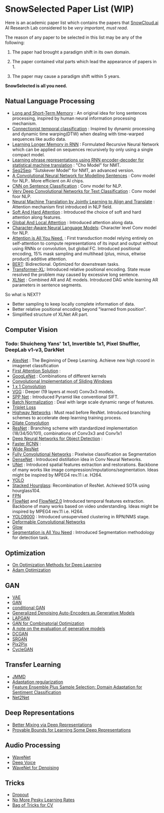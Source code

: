 # SnowSelected Paper List (WIP)

Here is an academic paper list which contains the papers that [SnowCloud.ai](https://www.snowcloud.ai) AI Research Lab considered to be *very important, must read*.

The reason of any paper to be selected in this list may be any of the following:

1. The paper had brought a paradigm shift in its own domain.

2. The paper contained vital parts which lead the appearance of papers in 1.

3. The paper may cause a paradigm shift within 5 years.

**SnowSelected  is all you need.**

## Natual Language Processing

- [Long and Short-Term Memory](https://www.mitpressjournals.org/doi/10.1162/neco.1997.9.8.1735) : An original idea for long sentences processing, inspired by human neural information processing mechanism.
- [Connectionist temporal classification](ftp://ftp.idsia.ch/pub/juergen/icml2006.pdf) : Inspired by dynamic processing and dynamic time warping(DTW) when dealing with time-warped sequences like audio data.
- [Learning Longer Memory in RNN](https://arxiv.org/pdf/1413.7753.pdf) : Formulated Recursive Neural Network which can be applied on sequences recursively by only using a single compact model.
- [Learning phrase representations using RNN encoder-decoder for statistical machine translation](https://arxiv.org/pdf/1406.1078.pdf) : "Cho Model" for NMT.
- [Seq2Seq](https://arxiv.org/pdf/1409.3215.pdf): "Sutskever Model" for NMT, an advanced version.
- [A Convolutional Neural Network for Modelling Sentences](https://arxiv.org/pdf/1404.2188.pdf) : Conv model for NLP.. More efficient on AI chips.
- [CNN on Sentence Classification](https://arxiv.org/pdf/1408.5882.pdf) : Conv model for NLP.
- [Very Deep Convolutional Networks
   for Text Classification](https://arxiv.org/pdf/1606.01781.pdf) : Conv model foor NLP.
- [Neural Machine Translation by Jointly Learning to Align and Translate](https://arxiv.org/pdf/1409.0473.pdf) :  Attention mechanism first introduced in NLP field.
- [Soft And Hard Attention](https://arxiv.org/pdf/1502.03044.pdf) : Introduced the choice of soft and hard attention along features.
- [Global And Local Attention](https://arxiv.org/pdf/1508.04025.pdf) : Introduced attention along data.
- [Character-Aware Neural Language Models](https://arxiv.org/pdf/1508.06615.pdf): Character level Conv model for NLP.
- [Attention is All You Need.](https://arxiv.org/pdf/1706.03762.pdf) : First transduction model relying entirely on self-attention to compute representations of its input and output without using RNNs or convolution, but global FC. Introduced positional encoding, 15% mask sampling and multihead (plus, minus, eltwise product) additive attention.
- [BERT](https://arxiv.org/abs/1810.04805): Bidirectional. Optimized for downstream tasks.
- [Transformer-XL](https://arxiv.org/abs/1901.02860): Introduced relative positional encoding. State reuse resolved the problem may caused by excessive long sentence.
- [XLNet](https://arxiv.org/pdf/1906.08237.pdf) : Combined AR and AE models. Introduced DAG while learning AR parameters in sentence segments.

So what is NEXT? 

- Better sampling to keep locally complete information of data.
- Better relative positional encoding beyond "learned from position".
- Simplified structure of XLNet AR part.


## Computer Vision

### Todo: Shuicheng Yans' 1x1, Invertible 1x1, Pixel Shuffler, DeepLab v1-v3, DarkNet

- [AlexNet](https://dl.acm.org/citation.cfm?id=3065386) : The Beginning of Deep Learning. Achieve new high rcoord  in imagenet classification
- [First Attention Solution](https://arxiv.org/abs/1109.3737) : 
- [GoogLeNet](https://www.cs.unc.edu/~wliu/papers/GoogLeNet.pdf) : Combinations of different kernels
- [Convolutional Implementation of Sliding Windows](https://arxiv.org/pdf/1312.6229.pdf)
- [1 x 1 Convolution](https://arxiv.org/abs/1312.4400)
- [VGG](https://arxiv.org/pdf/1409.1556.pdf) : Deeper (19 layers at most) Conv3x3 models.
- [SPP Net](https://arxiv.org/pdf/1406.4729.pdf) : Introduced Pyramid like conventional SIFT.
- [Batch Normalization](https://arxiv.org/pdf/1502.03167.pdf) : Deal with large scale dynamic range of features.
- [Triplet Loss](https://arxiv.org/pdf/1503.03832.pdf)
- [Highway Networks](https://papers.nips.cc/paper/5850-training-very-deep-networks.pdf) : Must read before ResNet. Introduced branching schemes to accelerate deep learning training process.
- [Dilate Convolution](https://arxiv.org/pdf/1511.07122.pdf)
- [ResNet](https://arxiv.org/pdf/1512.03385.pdf) : Branching scheme with standardized implementation (18/34/50/101), combinations of Conv3x3 and Conv1x1
- [Deep Neural Networks for Object Detection](https://pdfs.semanticscholar.org/713f/73ce5c3013d9fb796c21b981dc6629af0bd5.pdf) : 
- [Faster RCNN](https://arxiv.org/pdf/1506.01497.pdf) : 
- [Wide ResNet](https://arxiv.org/pdf/1605.07146.pdf)
- [Fully Convolutional Networks](https://people.eecs.berkeley.edu/~jonlong/long_shelhamer_fcn.pdf) : Pixelwise classification as Segmentation
- [DenseNet](https://arxiv.org/pdf/1605.07110.pdf) : Introduced distillation idea in Conv Neural Networks.
- [UNet](https://arxiv.org/pdf/1505.04597.pdf) : Introduced spatial features extraction and restorations. Backbone of many works like image compression/imputations/segmentation. Ideas might be inspired by MPEG4 rev.11 i.e. H264.
- [YOLO](https://arxiv.org/abs/1506.02640)
- [Stacked Hourglass](https://arxiv.org/pdf/1603.06937.pdf): Recombination of ResNet. Achieved SOTA using hourglass104.
- [FPN](https://arxiv.org/pdf/1612.03144.pdf)
- [FlowNet](https://arxiv.org/pdf/1504.06852.pdf) and [FlowNet2.0](https://arxiv.org/pdf/1612.01925.pdf) Introduced temporal features extraction. Backbone of many works based on video understanding. Ideas might be inspired by MPEG4 rev.11 i.e. H264.
- [YOLO9000](https://arxiv.org/pdf/1612.08242.pdf) : Introduced unsupervised clustering in RPN/NMS stage.
- [Deformable Convolutional Networks](https://arxiv.org/pdf/1703.06211.pdf)
- [Glow](https://arxiv.org/pdf/1807.03039.pdf)
- [Segmentation is All You Need](https://arxiv.org/pdf/1904.13300.pdf) : Introduced Segmentation methodology for detection task.

## Optimization

- [On Optimization Methods for Deep Learning](http://ai.stanford.edu/~ang/papers/icml11-OptimizationForDeepLearning.pdf)
- [Adam Optimization](https://arxiv.org/pdf/1412.6980.pdf)

## GAN

- [VAE](https://arxiv.org/abs/1312.6114)
- [GAN](https://arxiv.org/pdf/1406.2661.pdf)
- [conditional GAN](https://arxiv.org/pdf/1411.1784.pdf)
- [Generalized Denoising Auto-Encoders as Generative Models](http://papers.nips.cc/paper/5023-generalized-denoising-auto-encoders-as-generative-models.pdf)
- [LAPGAN](https://arxiv.org/pdf/1506.05751.pdf)
- [GAN for Combinatorial Optimization](https://arxiv.org/pdf/1509.09235.pdf)
- [A note on the evaluation of generative models](https://arxiv.org/pdf/1511.01844.pdf)
- [DCGAN](https://arxiv.org/pdf/1511.06434.pdf)
- [SRGAN](https://arxiv.org/pdf/1609.04802.pdf)
- [Pix2Pix](https://arxiv.org/pdf/1611.07004.pdf)
- [CycleGAN](https://arxiv.org/pdf/1703.10593.pdf)

## Transfer Learning

- [JMMD](https://www.cv-foundation.org/openaccess/content_iccv_2013/papers/Long_Transfer_Feature_Learning_2013_ICCV_paper.pdf)
- [Adaptation regularization](http://citeseerx.ist.psu.edu/viewdoc/download?doi=10.1.1.708.6330&rep=rep1&type=pdf)
- [Feature Ensemble Plus Sample Selection: Domain Adaptation for Sentiment Classification](http://www.nlpr.ia.ac.cn/2013papers/gjkw/gk107.pdf)
- [Net2Net](https://arxiv.org/pdf/1511.05641.pdf)

## Deep Representations

- [Better Mixing via Deep Representations](https://arxiv.org/pdf/1207.4404.pdf)
- [Provable Bounds for Learning Some Deep
   Representations](https://arxiv.org/pdf/1310.6343.pdf)

## Audio Processing

- [WaveNet](https://arxiv.org/pdf/1609.03499.pdf)
- [Deep Voice](https://arxiv.org/pdf/1702.07825.pdf)
- [WaveNet for Denoising](https://arxiv.org/pdf/1706.07162.pdf)

## Tricks

- [Dropout](http://papers.nips.cc/paper/4882-dropout-training-as-adaptive-regularization.pdf)
- [No More Pesky Learning Rates](https://arxiv.org/pdf/1206.1106.pdf)
- [Bag of Tricks for CV](https://arxiv.org/pdf/1812.01187.pdf)

